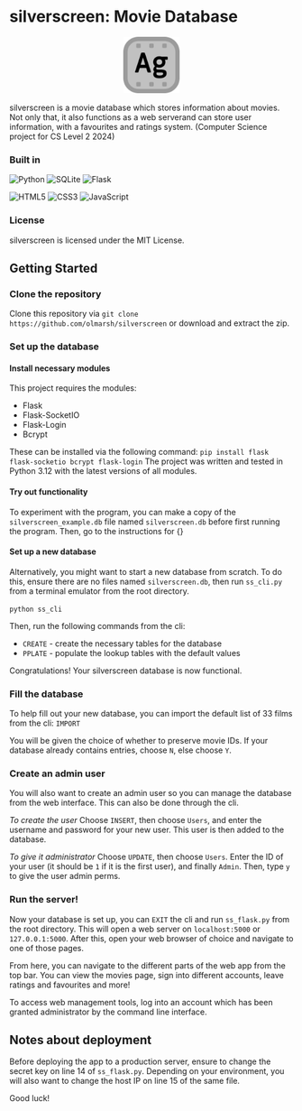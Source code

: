 # silverscreen: Movie Database
<p align='center'>
<img src='./static/logo.svg' width=100px>
</p>

silverscreen is a movie database which stores information about movies. Not only that, it also functions as a web serverand can store user information, with a favourites and ratings system. (Computer Science project for CS Level 2 2024)

### Built in
![Python](https://img.shields.io/badge/python-3670A0?style=for-the-badge&logo=python&logoColor=ffdd54)
![SQLite](https://img.shields.io/badge/sqlite-%2307405e.svg?style=for-the-badge&logo=sqlite&logoColor=white)
![Flask](https://img.shields.io/badge/flask-%23000.svg?style=for-the-badge&logo=flask&logoColor=white)

![HTML5](https://img.shields.io/badge/html5-%23E34F26.svg?style=for-the-badge&logo=html5&logoColor=white)
![CSS3](https://img.shields.io/badge/css3-%231572B6.svg?style=for-the-badge&logo=css3&logoColor=white)
![JavaScript](https://img.shields.io/badge/javascript-%23323330.svg?style=for-the-badge&logo=javascript&logoColor=%23F7DF1E)

### License
silverscreen is licensed under the MIT License.

## Getting Started
### Clone the repository
Clone this repository via `git clone https://github.com/olmarsh/silverscreen` or download and extract the zip.
### Set up the database
#### Install necessary modules
This project requires the modules:
* Flask
* Flask-SocketIO
* Flask-Login
* Bcrypt

These can be installed via the following command:
```pip install flask flask-socketio bcrypt flask-login```
The project was written and tested in Python 3.12 with the latest versions of all modules.

#### Try out functionality
To experiment with the program, you can make a copy of the `silverscreen_example.db` file named `silverscreen.db` before first running the program. Then, go to the instructions for {}
#### Set up a new database
Alternatively, you might want to start a new database from scratch. To do this, ensure there are no files named `silverscreen.db`, then run `ss_cli.py` from a terminal emulator from the root directory.

```python ss_cli```

Then, run the following commands from the cli:
* `CREATE` - create the necessary tables for the database
* `PPLATE` - populate the lookup tables with the default values

Congratulations! Your silverscreen database is now functional.
### Fill the database
To help fill out your new database, you can import the default list of 33 films from the cli: `IMPORT`

You will be given the choice of whether to preserve movie IDs. If your database already contains entries, choose `N`, else choose `Y`.
### Create an admin user
You will also want to create an admin user so you can manage the database from the web interface. This can also be done through the cli.

_To create the user_
Choose `INSERT`, then choose `Users`, and enter the username and password for your new user. This user is then added to the database.

_To give it administrator_
Choose `UPDATE`, then choose `Users`. Enter the ID of your user (it should be `1` if it is the first user), and finally `Admin`. Then, type `y` to give the user admin perms.
### Run the server!
Now your database is set up, you can `EXIT` the cli and run `ss_flask.py` from the root directory. This will open a web server on `localhost:5000` or `127.0.0.1:5000`. After this, open your web browser of choice and navigate to one of those pages.

From here, you can navigate to the different parts of the web app from the top bar. You can view the movies page, sign into different accounts, leave ratings and favourites and more!

To access web management tools, log into an account which has been granted administrator by the command line interface.

## Notes about deployment
Before deploying the app to a production server, ensure to change the secret key on line 14 of `ss_flask.py`. Depending on your environment, you will also want to change the host IP on line 15 of the same file.

Good luck!
